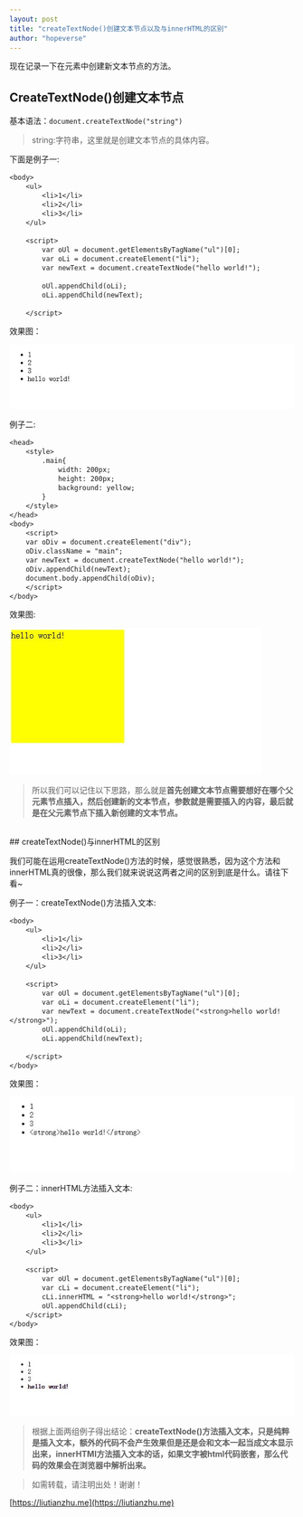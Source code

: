 ```yaml
---
layout: post
title: "createTextNode()创建文本节点以及与innerHTML的区别"
author: "hopeverse"
---
```

 
现在记录一下在元素中创建新文本节点的方法。


## CreateTextNode()创建文本节点

基本语法：``document.createTextNode("string")`` 

>string:字符串，这里就是创建文本节点的具体内容。

下面是例子一:

```
<body>
    <ul>
        <li>1</li>
        <li>2</li>
        <li>3</li>
    </ul>

    <script>
        var oUl = document.getElementsByTagName("ul")[0];
        var oLi = document.createElement("li");
        var newText = document.createTextNode("hello world!");

        oUl.appendChild(oLi);
        oLi.appendChild(newText);

    </script>

```

效果图：

![cjwb1](/images/posts/cite/cjwb1.JPG)


例子二:

```
<head>
    <style>
        .main{
            width: 200px;
            height: 200px;
            background: yellow;
        }
    </style>
</head>
<body>
    <script>
    var oDiv = document.createElement("div");
    oDiv.className = "main";
    var newText = document.createTextNode("hello world!");
    oDiv.appendChild(newText);
    document.body.appendChild(oDiv);
    </script>
</body>

```

效果图:

![cjwb2](/images/posts/cite/cjwb2.JPG)

>所以我们可以记住以下思路，那么就是**首先创建文本节点需要想好在哪个父元素节点插入，然后创建新的文本节点，参数就是需要插入的内容，最后就是在父元素节点下插入新创建的文本节点。**

<br/>
## createTextNode()与innerHTML的区别

我们可能在运用createTextNode()方法的时候，感觉很熟悉，因为这个方法和innerHTML真的很像，那么我们就来说说这两者之间的区别到底是什么。请往下看~

例子一：createTextNode()方法插入文本:

```
<body>
    <ul>
        <li>1</li>
        <li>2</li>
        <li>3</li>
    </ul>

    <script>
        var oUl = document.getElementsByTagName("ul")[0];
        var oLi = document.createElement("li");
        var newText = document.createTextNode("<strong>hello world!</strong>");
        oUl.appendChild(oLi);
        oLi.appendChild(newText);

    </script>
</body>

```

效果图：

![cjwbqb1](/images/posts/cite/cjwbqb1.JPG)

例子二：innerHTML方法插入文本:

```
<body>
    <ul>
        <li>1</li>
        <li>2</li>
        <li>3</li>
    </ul>

    <script>
        var oUl = document.getElementsByTagName("ul")[0];
        var cLi = document.createElement("li");
        cLi.innerHTML = "<strong>hello world!</strong>";
        oUl.appendChild(cLi);
    </script>
</body>

```

效果图：

![cjwbqb2](/images/posts/cite/cjwbqb2.JPG)

>根据上面两组例子得出结论：**createTextNode()方法插入文本，只是纯粹是插入文本，额外的代码不会产生效果但是还是会和文本一起当成文本显示出来，innerHTMl方法插入文本的话，如果文字被html代码嵌套，那么代码的效果会在浏览器中解析出来。**

>如需转载，请注明出处！谢谢！

[https://liutianzhu.me](https://liutianzhu.me)
